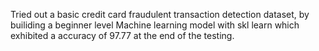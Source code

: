 Tried out a basic credit card fraudulent transaction detection dataset, by builiding a beginner level Machine learning model with skl learn which exhibited a accuracy of 97.77 at the end of the testing.
